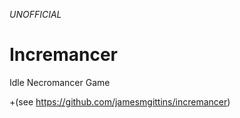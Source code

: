 *UNOFFICIAL*
# Incremancer
Idle Necromancer Game

+(see https://github.com/jamesmgittins/incremancer)

